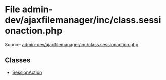 File admin-dev/ajaxfilemanager/inc/class.sessionaction.php
=========

Source: [admin-dev/ajaxfilemanager/inc/class.sessionaction.php](https://github.com/PrestaShop/PrestaShop/blob/1.5.1.0/admin-dev/ajaxfilemanager/inc/class.sessionaction.php)


Classes
-------

* [SessionAction](class.SessionAction.md)

